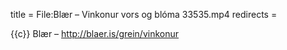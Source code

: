 title = File:Blær – Vinkonur vors og blóma 33535.mp4
redirects =
>>>>

{{c}} Blær – http://blaer.is/grein/vinkonur